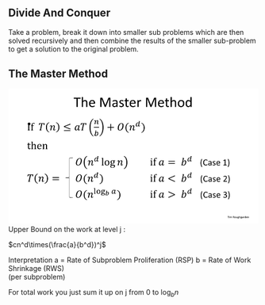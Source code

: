 ## Divide And Conquer
Take a problem, break it down into smaller sub problems which are then solved recursively and then combine the results of the smaller sub-problem to get a solution to the original problem.
## The Master Method
![alt text](image.png)
Upper Bound on the work at level j : 

$cn^d\times(\frac{a}{b^d})^j$

Interpretation 
a = Rate of Subproblem Proliferation (RSP)
b = Rate of Work Shrinkage (RWS) \
(per subproblem)

For total work you just sum it up on j from 0 to $\log_b n$